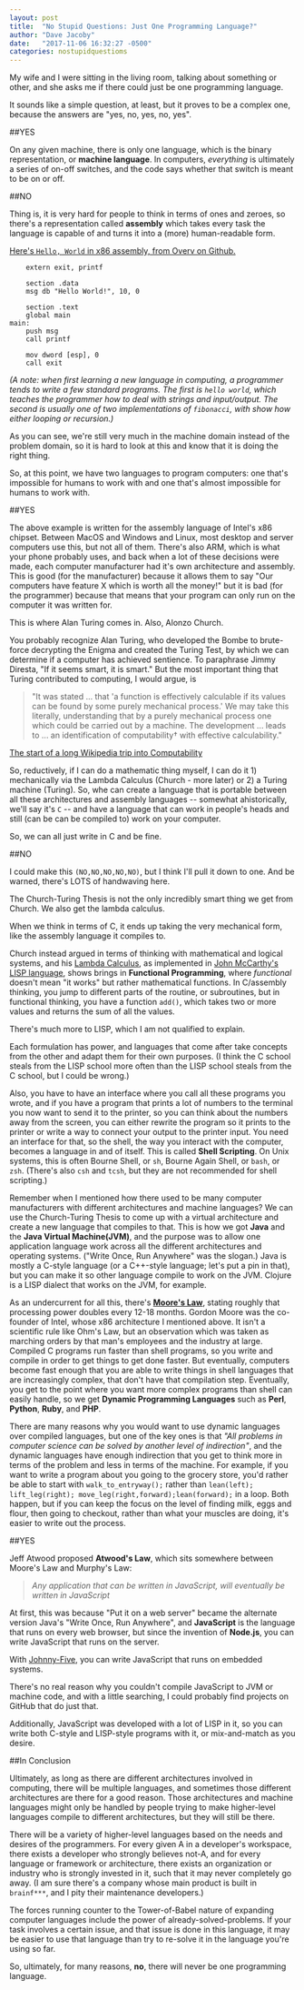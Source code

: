 ```yaml
---
layout: post
title:  "No Stupid Questions: Just One Programming Language?"
author: "Dave Jacoby"
date:   "2017-11-06 16:32:27 -0500"
categories: nostupidquestioms
---
```


My wife and I were sitting in the living room, talking about something or other, and she asks me if there could just be one programming language.

It sounds like a simple question, at least, but it proves to be a complex one, because the answers are "yes, no, yes, no, yes".

##YES

On any given machine, there is only one language, which is the binary representation, or **machine language**. In computers, *everything* is ultimately a series of on-off switches, and the code says whether that switch is meant to be on or off. 

##NO

Thing is, it is very hard for people to think in terms of ones and zeroes, so there's a representation called **assembly** which takes every task the language is capable of and turns it into a (more) human-readable form. 

[Here's `Hello, World` in x86 assembly, from Overv on Github.](https://gist.github.com/Overv/5714335)

        extern exit, printf
    
        section .data
        msg db "Hello World!", 10, 0
    
        section .text
        global main
    main:
        push msg
        call printf
    
        mov dword [esp], 0
        call exit

*(A note: when first learning a new language in computing, a programmer tends to write a few standard programs. The first is `hello world`, which teaches the programmer how to deal with strings and input/output. The second is usually one of two implementations of `fibonacci`, with show how either looping or recursion.)*

As you can see, we're still very much in the machine domain instead of the problem domain, so it is hard to look at this and know that it is doing the right thing.

So, at this point, we have two languages to program computers: one that's impossible for humans to work with and one that's almost impossible for humans to work with.

##YES

The above example is written for the assembly language of Intel's x86 chipset. Between MacOS and Windows and Linux, most desktop and server computers use this, but not all of them. There's also ARM, which is what your phone probably uses, and back when a lot of these decisions were made, each computer manufacturer had it's own architecture and assembly. This is good (for the manufacturer) because it allows them to say "Our computers have feature X which is worth all the money!" but it is bad (for the programmer) because that means that your program can only run on the computer it was written for.

This is where Alan Turing comes in. Also, Alonzo Church.

You probably recognize Alan Turing, who developed the Bombe to brute-force decrypting the Enigma and created the Turing Test, by which we can determine if a computer has achieved sentience. To paraphrase Jimmy Diresta, "If it seems smart, it is smart." But the most important thing that Turing contributed to computing, I would argue, is 

> "It was stated ... that 'a function is effectively calculable if its values can be found by some purely mechanical process.' We may take this literally, understanding that by a purely mechanical process one which could be carried out by a machine. The development ... leads to ... an identification of computability† with effective calculability."

[The start of a long Wikipedia trip into Computability](https://en.wikipedia.org/wiki/Church–Turing_thesis)

So, reductively, if I can do a mathematic thing myself, I can do it 1) mechanically via the Lambda Calculus (Church - more later) or 2) a Turing machine (Turing). So, whe can create a language that is portable between all these architectures and assembly languages -- somewhat ahistorically, we'll say it's `C` -- and have a language that can work in people's heads and still (can be can be compiled to) work on your computer. 

So, we can all just write in C and be fine.

##NO

I could make this `(NO,NO,NO,NO,NO)`, but I think I'll pull it down to one. And be warned, there's LOTS of handwaving here.

The Church-Turing Thesis is not the only incredibly smart thing we get from Church. We also get the lambda calculus.

When we think in terms of C, it ends up taking the very mechanical form, like the assembly language it compiles to. 

Church instead argued in terms of thinking with mathematical and logical systems, and his [Lambda Calculus](https://en.wikipedia.org/wiki/Lambda_calculus), as implemented in [John McCarthy's LISP language](https://en.wikipedia.org/wiki/Lisp_(programming_language)), shows brings in **Functional Programming**, where *functional* doesn't mean "it works" but rather mathematical functions. In C/assembly thinking, you jump to different parts of the routine, or subroutines, but in functional thinking, you have a function `add()`, which takes two or more values and returns the sum of all the values.

There's much more to LISP, which I am not qualified to explain.

Each formulation has power, and languages that come after take concepts from the other and adapt them for their own purposes. (I think the C school steals from the LISP school more often than the LISP school steals from the C school, but I could be wrong.)

Also, you have to have an interface where you call all these programs you wrote, and if you have a program that prints a lot of numbers to the terminal you now want to send it to the printer, so you can think about the numbers away from the screen, you can either rewrite the program so it prints to the printer or write a way to connect your output to the printer input. You need an interface for that, so the shell, the way you interact with the computer, becomes a language in and of itself. This is called **Shell Scripting**. On Unix systems, this is often Bourne Shell, or `sh`, Bourne Again Shell, or `bash`, or `zsh`. (There's also `csh` and `tcsh`, but they are not recommended for shell scripting.)

Remember when I mentioned how there used to be many computer manufacturers with different architectures and machine languages? We can use the Church-Turing Thesis to come up with a virtual architecture and create a new language that compiles to that. This is how we got **Java** and the **Java Virtual Machine(JVM)**, and the purpose was to allow one application language work across all the different architectures and operating systems. ("Write Once, Run Anywhere" was the slogan.) Java is mostly a C-style language (or a C++-style language; let's put a pin in that), but you can make it so other language compile to work on the JVM. Clojure is a LISP dialect that works on the JVM, for example. 

As an undercurrent for all this, there's [**Moore's Law**](https://en.wikipedia.org/wiki/Moore%27s_law), stating roughly that processing power doubles every 12-18 months. Gordon Moore was the co-founder of Intel, whose x86 architecture I mentioned above. It isn't a scientific rule like Ohm's Law, but an observation which was taken as marching orders by that man's employees and the industry at large. Compiled C programs run faster than shell programs, so you write and compile in order to get things to get done faster. But eventually, computers become fast enough that you are able to write things in shell languages that are increasingly complex, that don't have that compilation step. Eventually, you get to the point where you want more complex programs than shell can easily handle, so we get **Dynamic Programming Languages** such as **Perl**, **Python**, **Ruby**, and **PHP**.

There are many reasons why you would want to use dynamic languages over compiled languages, but one of the key ones is that *"All problems in computer science can be solved by another level of indirection"*, and the dynamic languages have enough indirection that you get to think more in terms of the problem and less in terms of the machine. For example, if you want to write a program about you going to the grocery store, you'd rather be able to start with `walk_to_entryway();` rather than `lean(left); lift_leg(right); move_leg(right,forward);lean(forward);` in a loop. Both happen, but if you can keep the focus on the level of finding milk, eggs and flour, then going to checkout, rather than what your muscles are doing, it's easier to write out the process.

##YES

Jeff Atwood proposed **Atwood's Law**, which sits somewhere between Moore's Law and Murphy's Law:

> *Any application that can be written in JavaScript, will eventually be written in JavaScript*

At first, this was because "Put it on a web server" became the alternate version Java's "Write Once, Run Anywhere", and **JavaScript** is the language that runs on every web browser, but since the invention of **Node.js**, you can write JavaScript that runs on the server. 

With [Johnny-Five](http://johnny-five.io/), you can write JavaScript that runs on embedded systems.

There's no real reason why you couldn't compile JavaScript to JVM or machine code, and with a little searching, I could probably find projects on GitHub that do just that.

Additionally, JavaScript was developed with a lot of LISP in it, so you can write both C-style and LISP-style programs with it, or mix-and-match as you desire. 

##In Conclusion

Ultimately, as long as there are different architectures involved in computing, there will be multiple languages, and sometimes those different architectures are there for a good reason. Those architectures and machine languages might only be handled by people trying to make higher-level languages compile to different architectures, but they will still be there.

There will be a variety of higher-level languages based on the needs and desires of the programmers. For every given A in a developer's workspace, there exists a developer who strongly believes not-A, and for every language or framework or architecture, there exists an organization or industry who is strongly invested in it, such that it may never completely go away. (I am sure there's a company whose main product is built in `brainf***`, and I pity their maintenance developers.) 

The forces running counter to the Tower-of-Babel nature of expanding computer languages include the power of already-solved-problems. If your task involves a certain issue, and that issue is done in this language, it may be easier to use that language than try to re-solve it in the language you're using so far.

So, ultimately, for many reasons, **no**, there will never be one programming language. 

